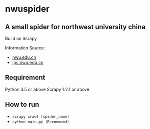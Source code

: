 # nwuspider

## A small spider for northwest university china

Build on Scrapy

Information Source:

* [nwu.edu.cn](http://www.nwu.edu.cn)
* [ipc.nwu.edu.cn](http://ipc.nwu.edu.cn)

## Requirement

Python 3.5 or above
Scrapy 1.2.1 or above

## How to run

* ```scrapy crawl [spider_name]```
* ```python main.py (Recommand)```
